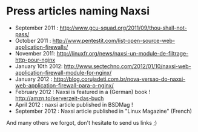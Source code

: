 # Press articles naming Naxsi #
  * September 2011 : http://www.gcu-squad.org/2011/09/thou-shall-not-pass/
  * October 2011 : http://www.pentestit.com/list-open-source-web-application-firewalls/
  * November 2011: http://linuxfr.org/news/naxsi-un-module-de-filtrage-http-pour-nginx
  * January 10th 2012: http://www.sectechno.com/2012/01/10/naxsi-web-application-firewall-module-for-nginx/
  * January 2012 : http://blog.corujadeti.com.br/nova-versao-do-naxsi-web-application-firewall-para-o-nginx/
  * February 2012 : Naxsi is featured in a (German) book ! http://amzn.to/serverzeit-das-buch
  * April 2012 : naxsi article published in BSDMag !
  * September 2012 : Naxsi article published in "Linux Magazine" (French)


And many others we forgot, don't hesitate to send us links ;)